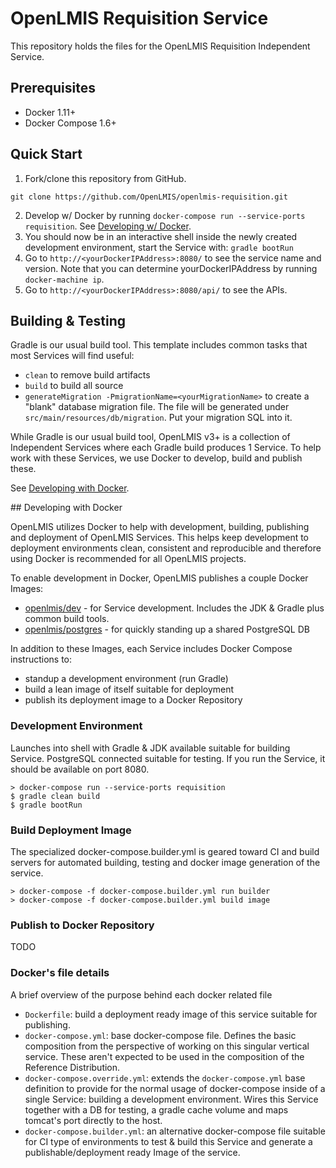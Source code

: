 # OpenLMIS Requisition Service
This repository holds the files for the OpenLMIS Requisition Independent Service.

## Prerequisites
* Docker 1.11+
* Docker Compose 1.6+

## Quick Start

1. Fork/clone this repository from GitHub.

 ```shell
 git clone https://github.com/OpenLMIS/openlmis-requisition.git
 ```
2. Develop w/ Docker by running `docker-compose run --service-ports requisition`.
See [Developing w/ Docker](#devdocker).
3. You should now be in an interactive shell inside the newly created development 
environment, start the Service with: `gradle bootRun`
4. Go to `http://<yourDockerIPAddress>:8080/` to see the service name 
and version. Note that you can determine yourDockerIPAddress by running `docker-machine ip`.
5. Go to `http://<yourDockerIPAddress>:8080/api/` to see the APIs.

## Building & Testing

Gradle is our usual build tool.  This template includes common tasks 
that most Services will find useful:

- `clean` to remove build artifacts
- `build` to build all source
- `generateMigration -PmigrationName=<yourMigrationName>` to create a 
"blank" database migration file. The file
will be generated under `src/main/resources/db/migration`. Put your 
migration SQL into it.

While Gradle is our usual build tool, OpenLMIS v3+ is a collection of 
Independent Services where each Gradle build produces 1 Service. 
To help work with these Services, we use Docker to develop, build and 
publish these.

See [Developing with Docker](#devdocker). 

##<a name="devdocker"></a> Developing with Docker

OpenLMIS utilizes Docker to help with development, building, publishing
and deployment of OpenLMIS Services. This helps keep development to 
deployment environments clean, consistent and reproducible and 
therefore using Docker is recommended for all OpenLMIS projects.

To enable development in Docker, OpenLMIS publishes a couple Docker 
Images:

- [openlmis/dev](https://hub.docker.com/r/openlmis/dev/) - for Service 
development.  Includes the JDK & Gradle plus common build tools.
- [openlmis/postgres](https://hub.docker.com/r/openlmis/postgres/) - for 
quickly standing up a shared PostgreSQL DB

In addition to these Images, each Service includes Docker Compose 
instructions to:

- standup a development environment (run Gradle)
- build a lean image of itself suitable for deployment
- publish its deployment image to a Docker Repository

### Development Environment
Launches into shell with Gradle & JDK available suitable for building 
Service.  PostgreSQL connected suitable for testing. If you run the 
Service, it should be available on port 8080.

```shell
> docker-compose run --service-ports requisition
$ gradle clean build
$ gradle bootRun
```

### Build Deployment Image
The specialized docker-compose.builder.yml is geared toward CI and build 
servers for automated building, testing and docker image generation of 
the service.

```shell
> docker-compose -f docker-compose.builder.yml run builder
> docker-compose -f docker-compose.builder.yml build image
```

### Publish to Docker Repository
TODO

### Docker's file details
A brief overview of the purpose behind each docker related file

- `Dockerfile`:  build a deployment ready image of this service 
suitable for publishing.
- `docker-compose.yml`:  base docker-compose file.  Defines the 
basic composition from the perspective of working on this singular 
vertical service.  These aren't expected to be used in the 
composition of the Reference Distribution.
- `docker-compose.override.yml`:  extends the `docker-compose.yml`
base definition to provide for the normal usage of docker-compose
inside of a single Service:  building a development environment.
Wires this Service together with a DB for testing, a gradle cache
volume and maps tomcat's port directly to the host.
- `docker-compose.builder.yml`:  an alternative docker-compose file
suitable for CI type of environments to test & build this Service
and generate a publishable/deployment ready Image of the service.
